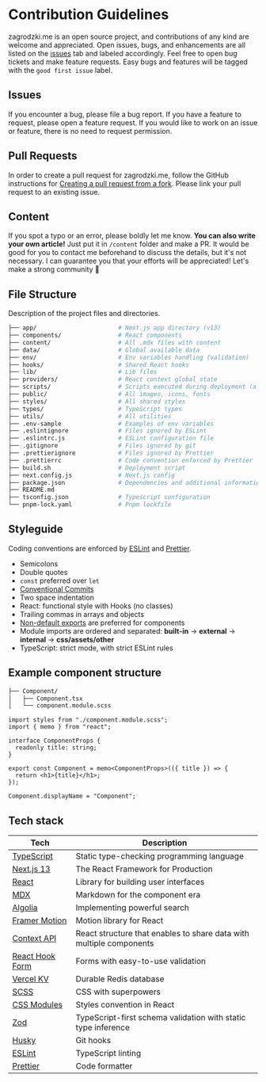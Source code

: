 # Contribution Guidelines

zagrodzki.me is an open source project, and contributions of any kind are welcome and appreciated. Open issues, bugs, and enhancements are all listed on the [issues](https://github.com/Bartek532/zagrodzki.me/issues) tab and labeled accordingly. Feel free to open bug tickets and make feature requests. Easy bugs and features will be tagged with the `good first issue` label.

## Issues

If you encounter a bug, please file a bug report. If you have a feature to request, please open a feature request. If you would like to work on an issue or feature, there is no need to request permission.

## Pull Requests

In order to create a pull request for zagrodzki.me, follow the GitHub instructions for [Creating a pull request from a fork](https://help.github.com/en/github/collaborating-with-issues-and-pull-requests/creating-a-pull-request-from-a-fork). Please link your pull request to an existing issue.

## Content

If you spot a typo or an error, please boldly let me know. **You can also write your own article!** Just put it in `/content` folder and make a PR. It would be good for you to contact me beforehand to discuss the details, but it's not necessary. I can guarantee you that your efforts will be appreciated! Let's make a strong community 💪

## File Structure

Description of the project files and directories.

```bash
├── app/                       # Next.js app directory (v13)
├── components/                # React components
├── content/                   # All .mdx files with content
├── data/                      # Global available data
├── env/                       # Env variables handling (validation)
├── hooks/                     # Shared React hooks
├── lib/                       # Lib files
├── providers/                 # React context global state
├── scripts/                   # Scripts executed during deployment (algolia, redirects, feed)
├── public/                    # All images, icons, fonts
├── styles/                    # All shared styles
├── types/                     # TypeScript types
├── utils/                     # All utilities
├── .env-sample                # Examples of env variables
├── .eslintignore              # Files ignored by ESLint
├── .eslintrc.js               # ESLint configuration file
├── .gitignore                 # Files ignored by git
├── .prettierignore            # Files ignored by Prettier
├── .prettierrc                # Code convention enforced by Prettier
├── build.sh                   # Deployment script
├── next.config.js             # Next.js config
├── package.json               # Dependencies and additional information
├── README.md
├── tsconfig.json              # Typescript configuration
└── pnpm-lock.yaml             # Pnpm lockfile
```

## Styleguide

Coding conventions are enforced by [ESLint](.eslintrc.json) and [Prettier](.prettierrc).

- Semicolons
- Double quotes
- `const` preferred over `let`
- [Conventional Commits](https://www.conventionalcommits.org/en/v1.0.0/)
- Two space indentation
- React: functional style with Hooks (no classes)
- Trailing commas in arrays and objects
- [Non-default exports](https://humanwhocodes.com/blog/2019/01/stop-using-default-exports-javascript-module/) are preferred for components
- Module imports are ordered and separated: **built-in** -> **external** -> **internal** -> **css/assets/other**
- TypeScript: strict mode, with strict ESLint rules

## Example component structure

```bash
├── Component/
│   ├── Component.tsx
│   └── component.module.scss
```

```tsx
import styles from "./component.module.scss";
import { memo } from "react";

interface ComponentProps {
  readonly title: string;
}

export const Component = memo<ComponentProps>(({ title }) => {
  return <h1>{title}</h1>;
});

Component.displayName = "Component";
```

## Tech stack

| Tech                                                      | Description                                                         |
| --------------------------------------------------------- | ------------------------------------------------------------------- |
| [TypeScript](https://www.typescriptlang.org/)             | Static type-checking programming language                           |
| [Next.js 13](https://nextjs.org/)                         | The React Framework for Production                                  |
| [React](https://reactjs.org/)                             | Library for building user interfaces                                |
| [MDX](https://mdxjs.com/)                                 | Markdown for the component era                                      |
| [Algolia](https://www.algolia.com/)                       | Implementing powerful search                                        |
| [Framer Motion](https://www.framer.com/motion/)           | Motion library for React                                            |
| [Context API](https://reactjs.org/docs/context.html)      | React structure that enables to share data with multiple components |
| [React Hook Form](https://react-hook-form.com)            | Forms with easy-to-use validation                                   |
| [Vercel KV](https://vercel.com/docs/storage/vercel-kv)    | Durable Redis database                                              |
| [SCSS](https://sass-lang.com)                             | CSS with superpowers                                                |
| [CSS Modules](https://github.com/css-modules/css-modules) | Styles convention in React                                          |
| [Zod](https://zod.dev)                                    | TypeScript-first schema validation with static type inference       |
| [Husky](https://github.comtypicode/husky)                 | Git hooks                                                           |
| [ESLint](https://eslint.org/)                             | TypeScript linting                                                  |
| [Prettier](https://prettier.io/)                          | Code formatter                                                      |
